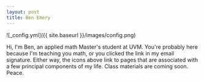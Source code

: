 ```yaml
---
layout: post
title: Ben Emery
---
```


![_config.yml]({{ site.baseurl }}/images/config.png)

Hi, I'm Ben, an applied math Master's student at UVM. You're probably here because I'm teaching you math, or you clicked the link in my email signature. Either way, the icons above link to pages that are associated with a few principal components of my life. Class materials are coming soon. Peace.
